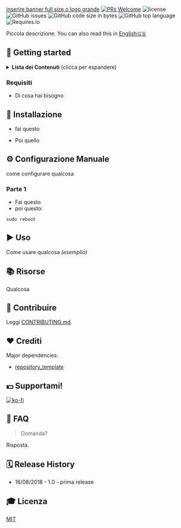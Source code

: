[inserire banner full size o logo grande](https://linktr.ee/jftechofficial)
[![PRs Welcome](https://img.shields.io/badge/PRs-welcome-brightgreen.svg)](http://makeapullrequest.com) 
![license](https://img.shields.io/github/license/JFtechOfficial/repository_template.svg) 
![GitHub issues](https://img.shields.io/github/issues/JFtechOfficial/repository_template.svg) 
![GitHub code size in bytes](https://img.shields.io/github/languages/code-size/JFtechOfficial/repository_template.svg) 
![GitHub top language](https://img.shields.io/github/languages/top/JFtechOfficial/repository_template.svg) 
![Requires.io](https://img.shields.io/requires/github/JFtechOfficial/repository_template.svg)

Piccola descrizione. You can also read this in [English:gb:](README.md)


## 🚀 Getting started

<details>
 <summary><strong>Lista dei Contenuti</strong> (clicca per espandere)</summary>

* [Getting started](#-getting-started)
* [Installazione](#-installazione)
* [Configurazione](#️-configurazione-manuale)
* [Uso](#️-uso)
* [Risorse](#-risorse)
* [Contribuire](#-contribuire)
* [Crediti](#️-crediti)
* [Supportami!](#-supportami)
* [FAQ](#-faq)
* [Release History](#️-release-history)
* [Licenza](#-licenza)
</details>

### Requisiti

* Di cosa hai bisogno

## 💾 Installazione

* fai questo

* Poi quello


## ⚙️ Configurazione Manuale

come configurare qualcosa

### Parte 1
* Fai questo
* poi questo:
```shell
sudo reboot
```

## ▶️ Uso

Come usare qualcosa
*(esemplio)*


## 📚 Risorse

Qualcosa

## 🎁 Contribuire

Leggi [CONTRIBUTING.md](./CONTRIBUTING.md).


## ❤️ Crediti

Major dependencies:
* [repository_template](https://github.com/csparpa/repository_template)


## 💵 Supportami!

 [![ko-fi](https://i.imgur.com/3MPSu8i.png)](https://ko-fi.com/Y8Y0FW3V)


## 💭 FAQ

> Domanda?

Risposta.


## 🗓️ Release History

* 16/08/2018 - 1.0 - prima release


## 🎓 Licenza

[MIT](http://webpro.mit-license.org/)



